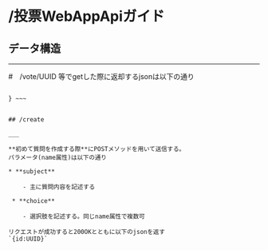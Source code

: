 # /投票WebAppApiガイド

## データ構造　　

___

#　/vote/UUID 等でgetした際に返却するjsonは以下の通り  
~~~{
    
} ~~~ 


## /create

___

**初めて質問を作成する際**にPOSTメソッドを用いて送信する。
パラメータ(name属性)は以下の通り  

* **subject**  

    - 主に質問内容を記述する

 * **choice**   

    - 選択肢を記述する。同じname属性で複数可  

リクエストが成功すると200OKとともに以下のjsonを返す  
`{id:UUID}`



